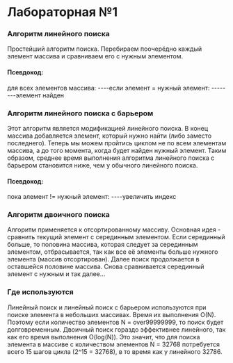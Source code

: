 ﻿# Лабораторная №1
### Алгоритм линейного поиска
Простейший алгоритм поиска. Перебираем поочерёдно каждый элемент массива и сравниваем его с нужным элементом. 
#### Псевдокод:
для всех элементов массива:
----если элемент = нужный элемент:
--------элемент найден
### Алгоритм линейного поиска с барьером
Этот алгоритм является модификацией линейного поиска. В конец массива добавляется элемент, который нужно найти (либо заместо последнего). Теперь мы можем пройтись циклом не по всем элементам массива, а до того момента, когда будет найден нужный элемент. Таким образом, среднее время выполнения алгоритма линейного поиска с барьером становится ниже, чем у обычного линейного поиска.
#### Псевдокод:
пока элемент != нужный элемент:
----увеличить индекс 
### Алгоритм двоичного поиска
Алгоритм применяется к отсортированному массиву. Основная идея - сравнить текущий элемент с серединным элементом. Если серединный больше, то половина массива, которая следует за серединным элементом, отбрасывается, так как все её элементы больше нужного элемента (массив отсортирован). Далее поиск продолжается в оставшейся половине массива. Снова сравнивается серединный элемент с нужным и так далее...

### Где используются 
Линейный поиск и линейный поиск с барьером используются при поиске элемента в небольших массивах. Время их выполнения O(N). Поэтому если количество элементов N = over99999999, то поиск будет долговременным. 
Двоичный поиск гораздо эффективнее линейного, так как его время выполнения O(log(N)). Это значит, что для поиска элемента в массиве с количеством элементов N = 32768 потребуется всего 15 шагов цикла (2^15 = 32768), в то время как у линейного 32786.
